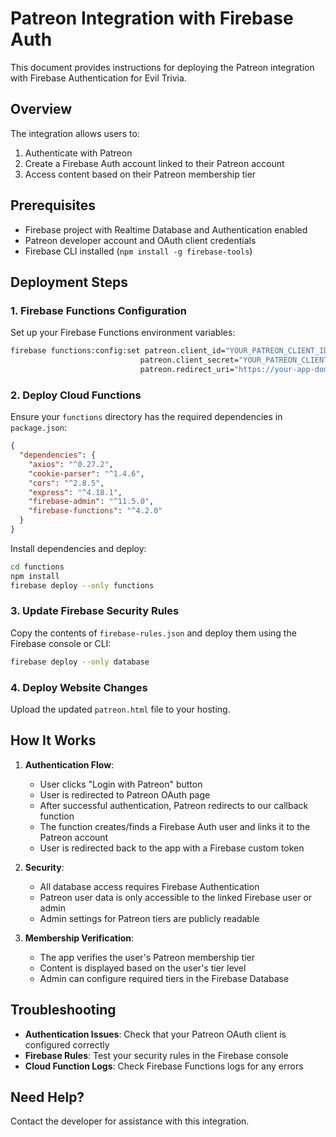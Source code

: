 # Patreon Integration with Firebase Auth

This document provides instructions for deploying the Patreon integration with Firebase Authentication for Evil Trivia.

## Overview

The integration allows users to:
1. Authenticate with Patreon
2. Create a Firebase Auth account linked to their Patreon account
3. Access content based on their Patreon membership tier

## Prerequisites

- Firebase project with Realtime Database and Authentication enabled
- Patreon developer account and OAuth client credentials
- Firebase CLI installed (`npm install -g firebase-tools`)

## Deployment Steps

### 1. Firebase Functions Configuration

Set up your Firebase Functions environment variables:

```bash
firebase functions:config:set patreon.client_id="YOUR_PATREON_CLIENT_ID" \
                             patreon.client_secret="YOUR_PATREON_CLIENT_SECRET" \
                             patreon.redirect_uri="https://your-app-domain.com/auth/patreon/callback"
```

### 2. Deploy Cloud Functions

Ensure your `functions` directory has the required dependencies in `package.json`:

```json
{
  "dependencies": {
    "axios": "^0.27.2",
    "cookie-parser": "^1.4.6",
    "cors": "^2.8.5",
    "express": "^4.18.1",
    "firebase-admin": "^11.5.0",
    "firebase-functions": "^4.2.0"
  }
}
```

Install dependencies and deploy:

```bash
cd functions
npm install
firebase deploy --only functions
```

### 3. Update Firebase Security Rules

Copy the contents of `firebase-rules.json` and deploy them using the Firebase console or CLI:

```bash
firebase deploy --only database
```

### 4. Deploy Website Changes

Upload the updated `patreon.html` file to your hosting.

## How It Works

1. **Authentication Flow**:
   - User clicks "Login with Patreon" button
   - User is redirected to Patreon OAuth page
   - After successful authentication, Patreon redirects to our callback function
   - The function creates/finds a Firebase Auth user and links it to the Patreon account
   - User is redirected back to the app with a Firebase custom token

2. **Security**:
   - All database access requires Firebase Authentication
   - Patreon user data is only accessible to the linked Firebase user or admin
   - Admin settings for Patreon tiers are publicly readable

3. **Membership Verification**:
   - The app verifies the user's Patreon membership tier
   - Content is displayed based on the user's tier level
   - Admin can configure required tiers in the Firebase Database

## Troubleshooting

- **Authentication Issues**: Check that your Patreon OAuth client is configured correctly
- **Firebase Rules**: Test your security rules in the Firebase console
- **Cloud Function Logs**: Check Firebase Functions logs for any errors

## Need Help?

Contact the developer for assistance with this integration. 